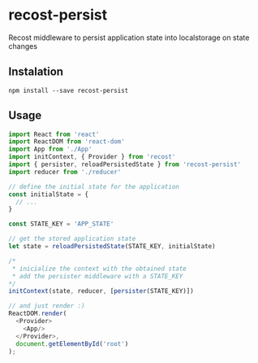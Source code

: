 # recost-persist
Recost middleware to persist application state into localstorage on state changes

## Instalation

`npm install --save recost-persist`

## Usage

```js
import React from 'react'
import ReactDOM from 'react-dom'
import App from './App'
import initContext, { Provider } from 'recost'
import { persister, reloadPersistedState } from 'recost-persist'
import reducer from './reducer'

// define the initial state for the application
const initialState = {
  // ...
}

const STATE_KEY = 'APP_STATE'

// get the stored application state
let state = reloadPersistedState(STATE_KEY, initialState)

/*
 * inicialize the context with the obtained state
 * add the persister middleware with a STATE_KEY
*/
initContext(state, reducer, [persister(STATE_KEY)])

// and just render :)
ReactDOM.render(
  <Provider>
    <App/>
  </Provider>,
  document.getElementById('root')
);
```
